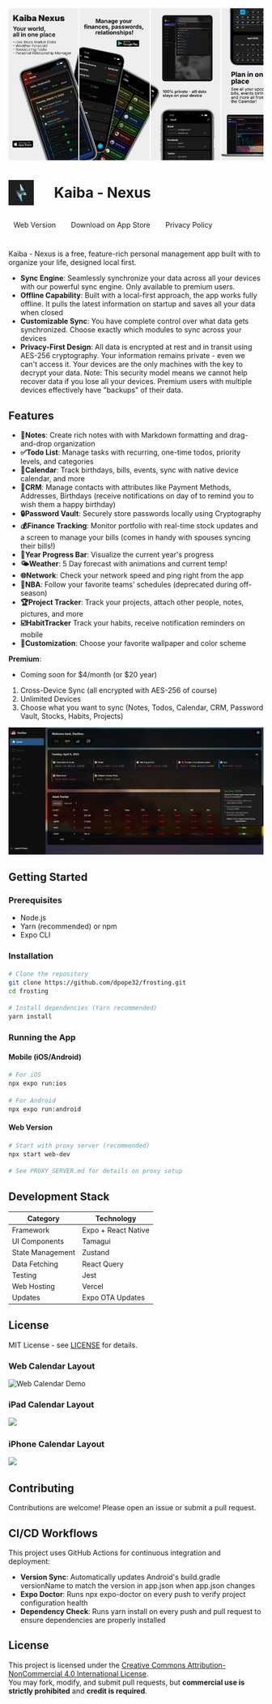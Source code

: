 <div style="display: flex; gap: 2px; margin-bottom: 20px; overflow-x: auto;">
  <img src="assets/screenshots/iosAppstore/image1.png" style="height: 300px; width: auto; object-fit: cover;" />
  <img src="assets/screenshots/iosAppstore/image2.png" style="height: 300px; width: auto; object-fit: cover;" />
  <img src="assets/screenshots/iosAppstore/image3.png" style="height: 300px; width: auto; object-fit: cover;" />
  <img src="assets/screenshots/iosAppstore/image4.png" style="height: 300px; width: auto; object-fit: cover;" />
  <img src="assets/screenshots/iosAppstore/image5.png" style="height: 300px; width: auto; object-fit: cover;" />
</div>

<h1 style="display: flex; align-items: center; margin-bottom: 20px;">
  <img src="assets/images/icon.png" style="height: 50px; width: auto; margin-right: 40px;" />
  Kaiba - Nexus
</h1>

<div style="display: flex; flex-direction: row; align-items: flex-start; gap: 10px; width: 100%; margin-bottom: 30px;">
  <div style="padding: 10px 10px;"><a href="https://kaiba.vercel.app/" style="text-decoration: none;">Web Version</a></div>
  <div style="padding: 10px 10px;"><a href="https://apps.apple.com/us/app/kaiba-nexus/id6743065823" style="text-decoration: none;">Download on App Store</a></div>
  <div style="padding: 10px 10px;"><a href="https://deedaw.cc/pages/privacy.html" style="text-decoration: none;">Privacy Policy</a></div>
</div>

Kaiba - Nexus is a free, feature-rich personal management app built with to organize your life, designed local first. 
- **Sync Engine**: Seamlessly synchronize your data across all your devices with our powerful sync engine. Only available to premium users.
- **Offline Capability**: Built with a local-first approach, the app works fully offline. It pulls the latest information on startup and saves all your data when closed
- **Customizable Sync**: You have complete control over what data gets synchronized. Choose exactly which modules to sync across your devices
- **Privacy-First Design**: All data is encrypted at rest and in transit using AES-256 cryptography. Your information remains private - even we can't access it. Your devices are the only machines with the key to decrypt your data. Note: This security model means we cannot help recover data if you lose all your devices. Premium users with multiple devices effectively have "backups" of their data.

## Features

- **📝Notes**: Create rich notes with with Markdown formatting and drag-and-drop organization
- **✅Todo List**: Manage tasks with recurring, one-time todos, priority levels, and categories
- **📅Calendar**: Track birthdays, bills, events, sync with native device calendar, and more
- **👤CRM**: Manage contacts with attributes like Payment Methods, Addresses, Birthdays (receive notifications on day of to remind you to wish them a happy birthday)
- **🔒Password Vault**: Securely store passwords locally using Cryptography
- **💰Finance Tracking**: Monitor portfolio with real-time stock updates and a screen to manage your bills (comes in handy with spouses syncing their bills!)
- **🔄Year Progress Bar**: Visualize the current year's progress
- **🌤️Weather**: 5 Day forecast with animations and current temp! 
- **🌐Network**: Check your network speed and ping right from the app
- **🏀NBA**: Follow your favorite teams' schedules (deprecated during off-season)
- **🏆Project Tracker**: Track your projects, attach other people, notes, pictures, and more
- **☑️HabitTracker** Track your habits, receive notification reminders on mobile
- **🎨Customization**: Choose your favorite wallpaper and color scheme

**Premium**: 
- Coming soon for $4/month (or $20 year)
1. Cross-Device Sync (all encrypted with AES-256 of course)
2. Unlimited Devices 
3. Choose what you want to sync (Notes, Todos, Calendar, CRM, Password Vault, Stocks, Habits, Projects)

![Home Screen Preview](assets/screenshots/web/loaded.png)

## Getting Started

### Prerequisites

- Node.js 
- Yarn (recommended) or npm
- Expo CLI

### Installation

```bash
# Clone the repository
git clone https://github.com/dpope32/frosting.git
cd frosting

# Install dependencies (Yarn recommended)
yarn install
```

### Running the App

#### Mobile (iOS/Android)
```bash
# For iOS
npx expo run:ios

# For Android
npx expo run:android
```

#### Web Version
```bash
# Start with proxy server (recommended)
npx start web-dev

# See PROXY_SERVER.md for details on proxy setup
```

## Development Stack

| Category           | Technology          |
|--------------------|---------------------|
| Framework          | Expo + React Native |
| UI Components      | Tamagui             |
| State Management   | Zustand             |
| Data Fetching      | React Query         |
| Testing            | Jest                |
| Web Hosting        | Vercel              |
| Updates            | Expo OTA Updates    |

## License

MIT License - see [LICENSE](LICENSE) for details.

### Web Calendar Layout
![Web Calendar Demo](assets/videos/hero-ambient-1.gif)

### iPad Calendar Layout
<img src="assets/videos/hero-2.gif" style="height: 380px; width: auto;" />

### iPhone Calendar Layout
<img src="assets/videos/hero-3.gif" style="height: 300px; width: auto;" />

## Contributing

Contributions are welcome! Please open an issue or submit a pull request. 

## CI/CD Workflows

This project uses GitHub Actions for continuous integration and deployment:

- **Version Sync**: Automatically updates Android's build.gradle versionName to match the version in app.json when app.json changes
- **Expo Doctor**: Runs npx expo-doctor on every push to verify project configuration health
- **Dependency Check**: Runs yarn install on every push and pull request to ensure dependencies are properly installed


## License

This project is licensed under the [Creative Commons Attribution-NonCommercial 4.0 International License](https://creativecommons.org/licenses/by-nc/4.0/).  
You may fork, modify, and submit pull requests, but **commercial use is strictly prohibited** and **credit is required**.
